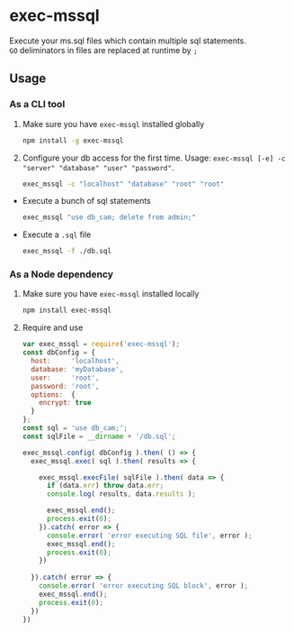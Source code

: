 exec-mssql
=======

Execute your ms.sql files which contain multiple sql statements.\
`GO` deliminators in files are replaced at runtime by `;`

## Usage

### As a CLI tool

1. Make sure you have `exec-mssql` installed globally
	```sh
	npm install -g exec-mssql
	```

2. Configure your db access for the first time. Usage: `exec-mssql [-e] -c "server" "database" "user" "password"`.
	```sh
	exec_mssql -c "localhost" "database" "root" "root"
	```

- Execute a bunch of sql statements
	```sh
	exec_mssql "use db_cam; delete from admin;"
	```

- Execute a `.sql` file
	```sh
	exec_mssql -f ./db.sql
	```

### As a Node dependency

1. Make sure you have `exec-mssql` installed locally
	```sh
	npm install exec-mssql
	```

2. Require and use
	```js
    var exec_mssql = require('exec-mssql');
    const dbConfig = {
      host:     'localhost',
      database: 'myDatabase',
      user:     'root',
      password: 'root',
      options:  {
        encrypt: true
      }
    };
    const sql = 'use db_cam;';
    const sqlFile = __dirname + '/db.sql';

    exec_mssql.config( dbConfig ).then( () => {
      exec_mssql.exec( sql ).then( results => {

        exec_mssql.execFile( sqlFile ).then( data => {
          if (data.err) throw data.err;
          console.log( results, data.results );

          exec_mssql.end();
          process.exit(0);
        }).catch( error => {
          console.error( 'error executing SQL file', error );
          exec_mssql.end();
          process.exit(0);
        })
      
      }).catch( error => {
        console.error( 'error executing SQL block', error );
        exec_mssql.end();
        process.exit(0);
      })
    })
